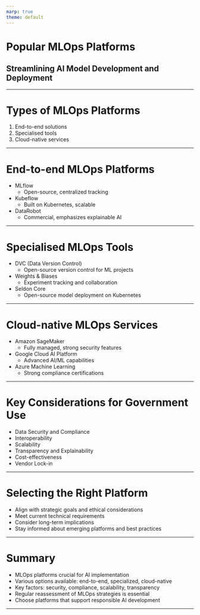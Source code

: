 ```yaml
---
marp: true
theme: default
---
```


# Popular MLOps Platforms
## Streamlining AI Model Development and Deployment

---

# Types of MLOps Platforms

1. End-to-end solutions
2. Specialised tools
3. Cloud-native services

---

# End-to-end MLOps Platforms

- MLflow
  - Open-source, centralized tracking
- Kubeflow
  - Built on Kubernetes, scalable
- DataRobot
  - Commercial, emphasizes explainable AI

---

# Specialised MLOps Tools

- DVC (Data Version Control)
  - Open-source version control for ML projects
- Weights & Biases
  - Experiment tracking and collaboration
- Seldon Core
  - Open-source model deployment on Kubernetes

---

# Cloud-native MLOps Services

- Amazon SageMaker
  - Fully managed, strong security features
- Google Cloud AI Platform
  - Advanced AI/ML capabilities
- Azure Machine Learning
  - Strong compliance certifications

---

# Key Considerations for Government Use

- Data Security and Compliance
- Interoperability
- Scalability
- Transparency and Explainability
- Cost-effectiveness
- Vendor Lock-in

---

# Selecting the Right Platform

- Align with strategic goals and ethical considerations
- Meet current technical requirements
- Consider long-term implications
- Stay informed about emerging platforms and best practices

---

# Summary

- MLOps platforms crucial for AI implementation
- Various options available: end-to-end, specialized, cloud-native
- Key factors: security, compliance, scalability, transparency
- Regular reassessment of MLOps strategies is essential
- Choose platforms that support responsible AI development

---